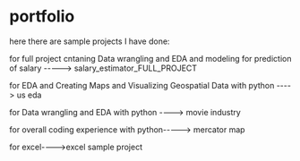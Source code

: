 # portfolio 

here there are sample projects I have done:

for full project cntaning  Data wrangling and EDA and modeling for prediction of salary -----> salary_estimator_FULL_PROJECT

for EDA  and Creating Maps and Visualizing Geospatial Data with python ----> us eda

for Data wrangling and EDA with python ----> movie industry

for overall coding experience with python-----> mercator map

for excel---->excel sample project
